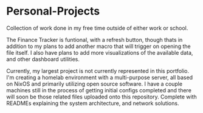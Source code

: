 # Personal-Projects
Collection of work done in my free time outside of either work or school.

The Finance Tracker is funtional, with a refresh button, though thats in addition to my plans to add another macro that will trigger on opening the file itself. I also have plans to add more visualizations of the available data, and other dashboard utilities.

Currently, my largest project is not currently represented in this portfolio. I'm creating a homelab environment with a multi-purpose server, all based on NixOS and primarily utilizing open source software. 
I have a couple machines still in the process of getting initial configs completed and there will soon be those related files uploaded onto this repository. Complete with READMEs explaining the system architecture, and network solutions.
